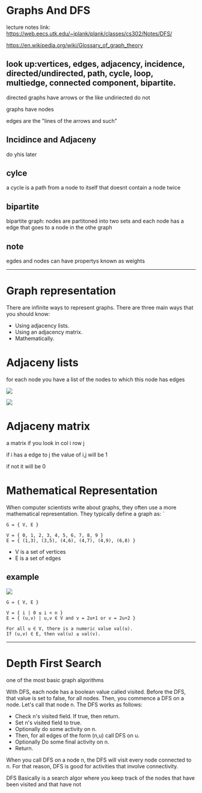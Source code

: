 # Graphs And DFS
lecture notes link: https://web.eecs.utk.edu/~jplank/plank/classes/cs302/Notes/DFS/

https://en.wikipedia.org/wiki/Glossary_of_graph_theory

look up:vertices, edges, adjacency, incidence, directed/undirected, path, cycle, loop, multiedge, connected component, bipartite.
---
directed graphs have arrows or the like 
undiriected do not


graphs have nodes

edges are the "lines of the arrows and such"


## Incidince and Adjaceny

do yhis later

## cylce
a cycle is a path from a node to itself that doesnt contain a node twice

## bipartite

bipartite graph: nodes are partitoned into two sets and each node has a edge that goes to a node in the othe graph

## note
egdes and nodes can have propertys known as weights

---
# Graph representation

There are infinite ways to represent graphs. There are three main ways that you should know:
- Using adjacency lists.
- Using an adjacency matrix.
- Mathematically.


# Adjaceny lists

for each node you have a list of the nodes to which this node has edges

![](https://web.eecs.utk.edu/~jplank/plank/classes/cs302/Notes/DFS/img/g1.jpg)

![](https://web.eecs.utk.edu/~jplank/plank/classes/cs302/Notes/DFS/img/AdjList.jpg)

# Adjaceny matrix

a matrix if you look in col i row j

if i has a edge to j the value of i,j will be 1

if not it will be 0



# Mathematical Representation

When computer scientists write about graphs, they often use a more mathematical representation. They typically define a graph as: `
```
G = { V, E }

V = { 0, 1, 2, 3, 4, 5, 6, 7, 8, 9 }
E = { (1,3), (3,5), (4,6), (4,7), (4,9), (6,8) }
```
- V is a set of vertices
- E is a set of edges

## example

![](https://web.eecs.utk.edu/~jplank/plank/classes/cs302/Notes/DFS/img/PQ.jpg)
```
G = { V, E }

V = { i | 0 ≤ i < n }
E = { (u,v) | u,v ∈ V and v = 2u+1 or v = 2u+2 }

For all u ∈ V, there is a numeric value val(u).
If (u,v) ∈ E, then val(u) ≤ val(v).
```

---
# Depth First Search

one of the most basic graph algorithms

 With DFS, each node has a boolean value called visited. Before the DFS, that value is set to false, for all nodes. Then, you commence a DFS on a node. Let's call that node n. The DFS works as follows:
- Check n's visited field. If true, then return.
- Set n's visited field to true.
- Optionally do some activity on n.
- Then, for all edges of the form (n,u) call DFS on u.
- Optionally Do some final activity on n.
- Return.

When you call DFS on a node n, the DFS will visit every node connected to n. For that reason, DFS is good for activities that involve connectivity.

DFS  Basically is a search algor where you keep track of the nodes that have been visited and that have not


